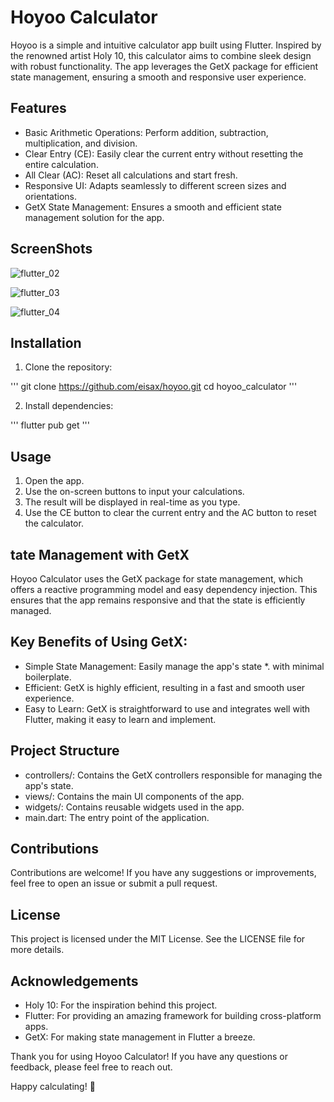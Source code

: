 # Hoyoo Calculator

Hoyoo is a simple and intuitive calculator app built using Flutter. Inspired by the renowned artist Holy 10, this calculator aims to combine sleek design with robust functionality. The app leverages the GetX package for efficient state management, ensuring a smooth and responsive user experience.

## Features

* Basic Arithmetic Operations: Perform addition, subtraction, multiplication, and division.
* Clear Entry (CE): Easily clear the current entry without resetting the entire calculation.
* All Clear (AC): Reset all calculations and start fresh.
* Responsive UI: Adapts seamlessly to different screen sizes and orientations.
* GetX State Management: Ensures a smooth and efficient state management solution for the app.

## ScreenShots 
![flutter_02](https://github.com/eisax/hoyoo/assets/122221192/8a3f43c5-910e-48d3-80dc-93373858b31e)

![flutter_03](https://github.com/eisax/hoyoo/assets/122221192/09241556-f654-4480-a387-26febe1ddcab)

![flutter_04](https://github.com/eisax/hoyoo/assets/122221192/b27a6f4f-a345-422d-9557-6a290f9caef6)




## Installation

1. Clone the repository:

'''
git clone https://github.com/eisax/hoyoo.git
cd hoyoo_calculator
 '''

 2. Install dependencies:

 '''
 flutter pub get
 '''

 ## Usage

1. Open the app.
2. Use the on-screen buttons to input your calculations.
3. The result will be displayed in real-time as you type.
4. Use the CE button to clear the current entry and the AC button to reset the calculator.

## tate Management with GetX

Hoyoo Calculator uses the GetX package for state management, which offers a reactive programming model and easy dependency injection. This ensures that the app remains responsive and that the state is efficiently managed.

## Key Benefits of Using GetX:

* Simple State Management: Easily manage the app's state *. with minimal boilerplate.
* Efficient: GetX is highly efficient, resulting in a fast and smooth user experience.
* Easy to Learn: GetX is straightforward to use and integrates well with Flutter, making it easy to learn and implement.

## Project Structure

* controllers/: Contains the GetX controllers responsible for managing the app's state.
* views/: Contains the main UI components of the app.
* widgets/: Contains reusable widgets used in the app.
* main.dart: The entry point of the application.

## Contributions

Contributions are welcome! If you have any suggestions or improvements, feel free to open an issue or submit a pull request.

## License

This project is licensed under the MIT License. See the LICENSE file for more details.


## Acknowledgements
* Holy 10: For the inspiration behind this project.
* Flutter: For providing an amazing framework for building cross-platform apps.
* GetX: For making state management in Flutter a breeze.

Thank you for using Hoyoo Calculator! If you have any questions or feedback, please feel free to reach out.

Happy calculating! 🎉
